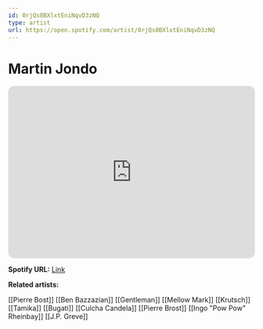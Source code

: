 ```yaml
---
id: 0rjQs0BXlxtEniNqvD3zNQ
type: artist
url: https://open.spotify.com/artist/0rjQs0BXlxtEniNqvD3zNQ
---
```

# Martin Jondo

<iframe style="border-radius:12px" src="https://open.spotify.com/embed/artist/0rjQs0BXlxtEniNqvD3zNQ" width="100%" height="352" frameBorder="0" allowfullscreen="" allow="autoplay; clipboard-write; encrypted-media; fullscreen; picture-in-picture" loading="lazy"></iframe>

**Spotify URL:** [Link](https://open.spotify.com/artist/0rjQs0BXlxtEniNqvD3zNQ)

**Related artists:**

[[Pierre Bost]]
[[Ben Bazzazian]]
[[Gentleman]]
[[Mellow Mark]]
[[Krutsch]]
[[Tamika]]
[[Bugati]]
[[Culcha Candela]]
[[Pierre Brost]]
[[Ingo "Pow Pow" Rheinbay]]
[[J.P. Greve]]

